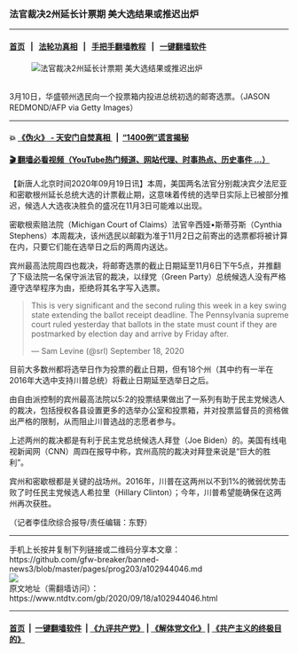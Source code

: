### 法官裁决2州延长计票期 美大选结果或推迟出炉
------------------------

#### [首页](https://github.com/gfw-breaker/banned-news3/blob/master/README.md) &nbsp;&nbsp;|&nbsp;&nbsp; [法轮功真相](https://github.com/begood0513/basic/blob/master/README.md)  &nbsp;&nbsp;|&nbsp;&nbsp; [手把手翻墙教程](https://github.com/gfw-breaker/guides/wiki)  &nbsp;&nbsp;|&nbsp;&nbsp; [一键翻墙软件](https://github.com/gfw-breaker/nogfw/blob/master/README.md)  



<div><div class="featured_image">
 <figure>
  <img alt="法官裁决2州延长计票期 美大选结果或推迟出炉" src="https://i.ntdtv.com/assets/uploads/2020/09/Untitled-38-800x450.jpg"/>
 </figure><br/>
 <span class="caption">
  3月10日，华盛顿州选民向一个投票箱内投进总统初选的邮寄选票。（JASON REDMOND/AFP via Getty Images）
 </span>
</div>
</div><hr/>

#### 💥 [《伪火》 - 天安门自焚真相 ](http://158.247.195.190:10000/videos/blog/weihuo.html)&nbsp; |&nbsp; [“1400例”谎言揭秘  ](http://158.247.195.190:10000/videos/blog/jiexi1400.html)

#### [ 🎬  翻墙必看视频（YouTube热门频道、网站代理、时事热点、历史事件 ...）](https://github.com/gfw-breaker/links/blob/master/banned.md)

<div><div class="post_content" itemprop="articleBody">
 <p>
  【新唐人北京时间2020年09月19日讯】本周，美国两名法官分别裁决宾夕法尼亚和密歇根州延长总统大选的计票截止期，这意味着传统的选举日实际上已被部分推迟，候选人大选夜决胜负的盛况在11月3日可能难以出现。
 </p>
 <p>
  密歇根索赔法院（Michigan Court of Claims）法官辛西娅•斯蒂芬斯（Cynthia Stephens）本周裁决，该州选民以邮戳为准于11月2日之前寄出的选票都将被计算在内，只要它们能在选举日之后的两周内送达。
 </p>
 <p>
  宾州最高法院周四也裁决，将邮寄选票的截止日期延至11月6日下午5点，并推翻了下级法院一名保守派法官的裁决，以绿党（Green Party）总统候选人没有严格遵守选举程序为由，拒绝将其名字写入选票。
 </p>
 <blockquote class="twitter-tweet">
  <p dir="ltr" lang="en">
   This is very significant and the second ruling this week in a key swing state extending the ballot receipt deadline. The Pennsylvania supreme court ruled yesterday that ballots in the state must count if they are postmarked by election day and arrive by Friday after.
  </p>
  <p>
   — Sam Levine (@srl)
   <ok href="https://twitter.com/srl/status/1306965444964777992?ref_src=twsrc%5Etfw">
    September 18, 2020
   </ok>
  </p>
 </blockquote>
 <p>
  <script async="" charset="utf-8" src="https://platform.twitter.com/widgets.js">
  </script>
 </p>
 <p>
  <p>
   目前大多数州都将选举日作为投票的截止日期，但有18个州（其中约有一半在2016年大选中支持川普总统）将截止日期延至选举日之后。
  </p>
  <p>
   由自由派控制的宾州最高法院以5:2的投票结果做出了一系列有助于民主党候选人的裁决，包括授权各县设置更多的选举办公室和投票箱，并对投票监督员的资格做出严格的限制，从而阻止川普选战的志愿者参与。
  </p>
  <p>
   上述两州的裁决都是有利于民主党总统候选人拜登（Joe Biden）的。美国有线电视新闻网（CNN）周四在报导中称，宾州高院的裁决对拜登来说是“巨大的胜利”。
  </p>
  <p>
   宾州和密歇根都是关键的战场州。2016年，川普在这两州以不到1%的微弱优势击败了时任民主党候选人希拉里（Hillary Clinton）；今年，川普希望能确保在这两州再次获胜。
  </p>
  <p>
   （记者李佳欣综合报导/责任编辑：东野）
  </p>
  <div class="single_ad">
  </div>
 </p>
</div>
</div>
<hr/>
手机上长按并复制下列链接或二维码分享本文章：<br/>
https://github.com/gfw-breaker/banned-news3/blob/master/pages/prog203/a102944046.md <br/>
<a href='https://github.com/gfw-breaker/banned-news3/blob/master/pages/prog203/a102944046.md'><img src='https://github.com/gfw-breaker/banned-news3/blob/master/pages/prog203/a102944046.md.png'/></a> <br/>
原文地址（需翻墙访问）：https://www.ntdtv.com/gb/2020/09/18/a102944046.html


------------------------
#### [首页](https://github.com/gfw-breaker/banned-news3/blob/master/README.md) &nbsp;|&nbsp; [一键翻墙软件](https://github.com/gfw-breaker/nogfw/blob/master/README.md) &nbsp;| [《九评共产党》](https://github.com/gfw-breaker/9ping.md/blob/master/README.md#九评之一评共产党是什么) | [《解体党文化》](https://github.com/gfw-breaker/jtdwh.md/blob/master/README.md) | [《共产主义的终极目的》](https://github.com/gfw-breaker/gczydzjmd.md/blob/master/README.md)


<img src='http://gfw-breaker.win/banned-news3/pages/prog203/a102944046.md' width='0px' height='0px'/>